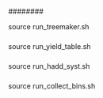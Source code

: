 ########

source run_treemaker.sh 

###
source run_yield_table.sh

###

source run_hadd_syst.sh

###

source run_collect_bins.sh

